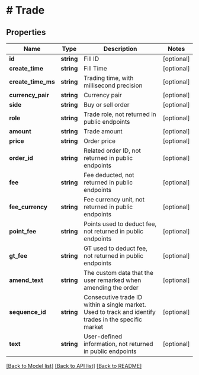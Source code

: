# # Trade

## Properties

Name | Type | Description | Notes
------------ | ------------- | ------------- | -------------
**id** | **string** | Fill ID | [optional] 
**create_time** | **string** | Fill Time | [optional] 
**create_time_ms** | **string** | Trading time, with millisecond precision | [optional] 
**currency_pair** | **string** | Currency pair | [optional] 
**side** | **string** | Buy or sell order | [optional] 
**role** | **string** | Trade role, not returned in public endpoints | [optional] 
**amount** | **string** | Trade amount | [optional] 
**price** | **string** | Order price | [optional] 
**order_id** | **string** | Related order ID, not returned in public endpoints | [optional] 
**fee** | **string** | Fee deducted, not returned in public endpoints | [optional] 
**fee_currency** | **string** | Fee currency unit, not returned in public endpoints | [optional] 
**point_fee** | **string** | Points used to deduct fee, not returned in public endpoints | [optional] 
**gt_fee** | **string** | GT used to deduct fee, not returned in public endpoints | [optional] 
**amend_text** | **string** | The custom data that the user remarked when amending the order | [optional] 
**sequence_id** | **string** | Consecutive trade ID within a single market. Used to track and identify trades in the specific market | [optional] 
**text** | **string** | User-defined information, not returned in public endpoints | [optional] 

[[Back to Model list]](../../README.md#documentation-for-models) [[Back to API list]](../../README.md#documentation-for-api-endpoints) [[Back to README]](../../README.md)
